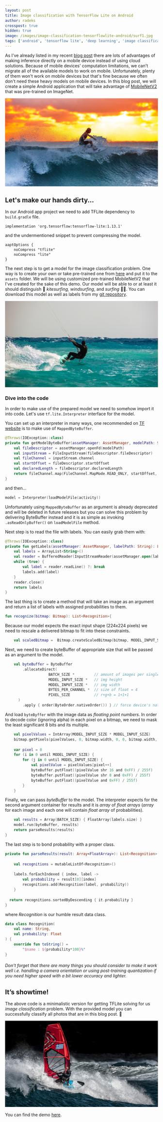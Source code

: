 ```yaml
---
layout: post
title: Image classification with TensorFlow Lite on Android
author: radeks
crosspost: true
hidden: true
image: /images/image-classification-tensorflowlite-android/surf1.jpg
tags: ['android', 'tensorflow lite', 'deep learning', 'image classification']
---
```


As I've already listed in my recent [blog post](https://brightinventions.pl/blog/are-we-ready-for-deep-learning-on-mobile-devices/) there are lots of advantages of making inference directly on a mobile device instead of using cloud solutions. Because of mobile devices' computation limitations, we can't migrate all of the available models to work on mobile. Unfortunately, plenty of them won't work on mobile devices but that's fine because we often don't need these heavy models on mobile devices. In this blog post, we will create a simple Android application that will take advantage of [MobileNetV2](https://arxiv.org/abs/1801.04381) that was pre-trained on ImageNet.

![](/images/image-classification-tensorflowlite-android/surf1.jpg)


## Let's make our hands dirty...

In our Android app project we need to add TFLite dependency to `build.gradle` file. 

```
implementation 'org.tensorflow:tensorflow-lite:1.13.1'
```

and the undermentioned snippet to prevent compressing the model.

```  
aaptOptions {  
    noCompress "tflite"  
    noCompress "lite"  
}
```

The next step is to get a model for the image classification problem. One way is to create your own or take pre-trained one from [here](https://www.tensorflow.org/lite/guide/hosted_models) and put it to the `assets` folder. We will be using customized pre-trained MobileNetV2 that I've created for the sake of this demo. Our model will be able to or at least it should distinguish 🌊 _kitesurfing, windsurfing_, and _surfing_ 🏄‍♂️.  You can download this model as well as labels from my [git repository](https://github.com/ares97/tflitedemo-mobilenetv2-imagenet-classification/tree/master/app/src/main/assets).

![](/images/image-classification-tensorflowlite-android/kite.jpg)

### Dive into the code

In order to make use of the prepared model we need to somehow import it into code. Let's use `tf.lite.Interpreter`   interface for the model. 

You can set up an interpreter in many ways, one recommended on [TF website](https://www.tensorflow.org/lite/models/image_classification/android) is to make use of `MappedByteBuffer`.

```kotlin
@Throws(IOException::class)  
private fun getModelByteBuffer(assetManager: AssetManager, modelPath: String): MappedByteBuffer {  
    val fileDescriptor = assetManager.openFd(modelPath)  
    val inputStream = FileInputStream(fileDescriptor.fileDescriptor)  
    val fileChannel = inputStream.channel  
    val startOffset = fileDescriptor.startOffset  
    val declaredLength = fileDescriptor.declaredLength  
    return fileChannel.map(FileChannel.MapMode.READ_ONLY, startOffset, declaredLength) 
}
```

and then...

```kotlin
model = Interpreter(loadModelFile(activity))
```

Unfortunately using `MappedByteBuffer` as an argument is already deprecated and will be deleted in future releases but you can solve this problem by delivering ByteBuffer instead and it is as simple as invoking `.asReadOnlyBuffer()` on `loadModelFile` method.

Next step is to read the file with labels. You can easily grab them with:

```kotlin
@Throws(IOException::class)  
private fun getLabels(assetManager: AssetManager, labelPath: String): List<String> {  
    val labels = ArrayList<String>()  
    val reader = BufferedReader(InputStreamReader(assetManager.open(labelPath)))  
    while (true) {
        val label = reader.readLine() ?: break
        labels.add(label)
    }  
    reader.close()  
    return labels  
}
``` 

 
The last thing is to create a method that will take an image as an argument and return a list of labels with assigned probabilities to them.

```kotlin
fun recognize(bitmap: Bitmap): List<Recognition>{
```

Because our model expects the exact input shape (224x224 pixels) we need to rescale a delivered bitmap to fit into these constraints. 

```kotlin
	val scaledBitmap =  Bitmap.createScaledBitmap(bitmap, MODEL_INPUT_SIZE, MODEL_INPUT_SIZE, false)
```

Next, we need to create byteBuffer of appropriate size that will be passed as an argument to the model.

```kotlin
	val byteBuffer = ByteBuffer  
	    .allocateDirect(  
	                BATCH_SIZE *  		 // amount of images per single processing
	                MODEL_INPUT_SIZE *   // img height
	                MODEL_INPUT_SIZE *   // img width
	                BYTES_PER_CHANNEL *  // size of float = 4
	                PIXEL_SIZE           // r+g+b = 1+1+1
	  )  
	    .apply { order(ByteOrder.nativeOrder()) } // force device's native order (BIG_ENDIAN or LITTLE_ENDIAN)
```    

And load `byteByffer` with the image data as _floating point numbers_. In order to decode color (ignoring alpha) in each pixel on a bitmap, we need to mask the least significant 8 bits and its multiple.

```kotlin
	val pixelValues = IntArray(MODEL_INPUT_SIZE * MODEL_INPUT_SIZE)  
	bitmap.getPixels(pixelValues, 0, bitmap.width, 0, 0, bitmap.width, bitmap.height)  
  
	var pixel = 0  
	for (i in 0 until MODEL_INPUT_SIZE) {  
	    for (j in 0 until MODEL_INPUT_SIZE) {  
	        val pixelValue = pixelValues[pixel++]  
	        byteBuffer.putFloat((pixelValue shr 16 and 0xFF) / 255f)  
	        byteBuffer.putFloat((pixelValue shr 8 and 0xFF) / 255f)  
	        byteBuffer.putFloat((pixelValue and 0xFF) / 255f)  
	    }  
	}
```


Finally, we can pass _byteBuffer_ to the model. The interpreter expects for the second argument container for results and it is _array_ of _float arrays_ (_array_ for each image and each one will contain _float array_ of probabilities).

```kotlin
	val results = Array(BATCH_SIZE) { FloatArray(labels.size) }
	model.run(byteBuffer, results)
	return parseResults(results)
}
```

The last step is to bond probability with a proper class.

```kotlin
private fun parseResults(result: Array<FloatArray>): List<Recognition> {  
  
    val recognitions = mutableListOf<Recognition>()  
  
    labels.forEachIndexed { index, label ->  
        val probability = result[0][index]  
        recognitions.add(Recognition(label, probability))  
    }  
  
  return recognitions.sortedByDescending { it.probability }  
}
```

where _Recognition_ is our humble result data class.

```kotlin
data class Recognition(  
    val name: String,  
    val probability: Float  
) {  
    override fun toString() =  
        "$name : ${probability*100}%"  
}
```

###### Don't forget that there are many things you should consider to make it work well i.e. handling a camera orientation or using post-training quantization if you need higher speed with a bit lower accuracy and lighter.

## It’s showtime!

The above code is a minimalistic version for getting TFLite solving for us _image classification_ problem. With the provided model you can successfully classify all photos that are in this blog post. 📸 




![](/images/image-classification-tensorflowlite-android/windsurf.jpg)


You can find the demo [here](https://github.com/ares97/tflitedemo-mobilenetv2-imagenet-classification).



